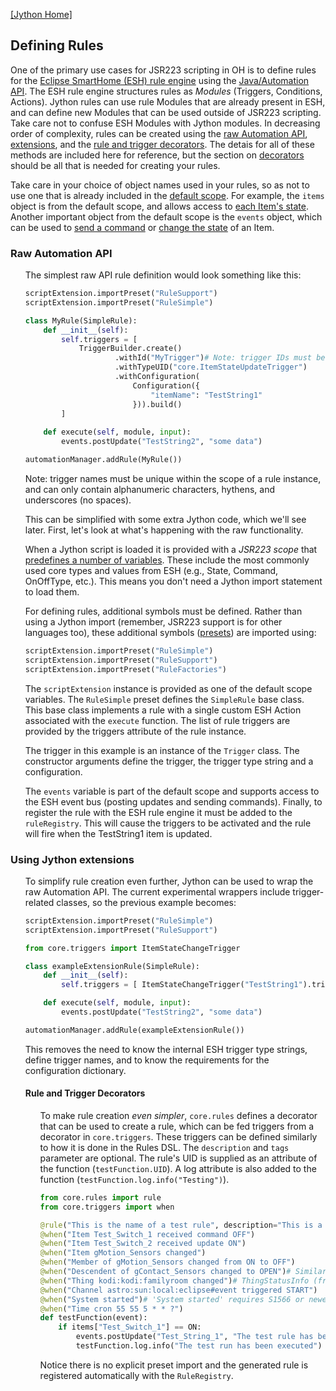 [[Jython Home]](README.md)

## Defining Rules

One of the primary use cases for JSR223 scripting in OH is to define rules for the [Eclipse SmartHome (ESH) rule engine](http://www.eclipse.org/smarthome/documentation/features/rules.html) using the [Java/Automation API](http://www.eclipse.org/smarthome/documentation/features/rules.html#java-api).
The ESH rule engine structures rules as _Modules_ (Triggers, Conditions, Actions). 
Jython rules can use rule Modules that are already present in ESH, and can define new Modules that can be used outside of JSR223 scripting. Take care not to confuse ESH Modules with Jython modules. 
In decreasing order of complexity, rules can be created using the [raw Automation API](#raw-esh-automation-api), [extensions](#using-jython-extensions), and the [rule and trigger decorators](#rule-and-trigger-decorators). 
The detais for all of these methods are included here for reference, but the section on [decorators](#rule-and-trigger-decorators) should be all that is needed for creating your rules.

Take care in your choice of object names used in your rules, so as not to use one that is already included in the [default scope](https://www.openhab.org/docs/configuration/jsr223.html#default-variables-no-preset-loading-required). 
For example, the `items` object is from the default scope, and allows access to [each Item's state](/Documentation/But-How-Do-I...-%3F.md#get-the-state-of-an-item). 
Another important object from the default scope is the `events` object, which can be used to [send a command](/Documentation/But-How-Do-I...-%3F.md#send-a-command-to-an-item) or [change the state](/Documentation/But-How-Do-I...-%3F.md#send-an-update-to-an-item) of an Item.

### Raw Automation API
<ul>

The simplest raw API rule definition would look something like this:

```python
scriptExtension.importPreset("RuleSupport")
scriptExtension.importPreset("RuleSimple")

class MyRule(SimpleRule):
    def __init__(self):
        self.triggers = [
            TriggerBuilder.create()
                    .withId("MyTrigger")# Note: trigger IDs must be unique within the rule instance and fit the pattern [A-Za-z0-9_-]*
                    .withTypeUID("core.ItemStateUpdateTrigger")
                    .withConfiguration(
                        Configuration({
                            "itemName": "TestString1"
                        })).build()
        ]
        
    def execute(self, module, input):
        events.postUpdate("TestString2", "some data")

automationManager.addRule(MyRule())
```
Note: trigger names must be unique within the scope of a rule instance, and can only contain alphanumeric characters, hythens, and underscores (no spaces).

This can be simplified with some extra Jython code, which we'll see later. 
First, let's look at what's happening with the raw functionality.

When a Jython script is loaded it is provided with a _JSR223 scope_ that [predefines a number of variables](https://www.openhab.org/docs/configuration/jsr223.html#default-variables-no-preset-loading-required). 
These include the most commonly used core types and values from ESH (e.g., State, Command, OnOffType, etc.). 
This means you don't need a Jython import statement to load them.

For defining rules, additional symbols must be defined. 
Rather than using a Jython import (remember, JSR223 support is for other languages too), 
these additional symbols ([presets](https://www.openhab.org/docs/configuration/jsr223.html#predefined-script-variables-all-jsr223-languages)) are imported using:

```python
scriptExtension.importPreset("RuleSimple")
scriptExtension.importPreset("RuleSupport")
scriptExtension.importPreset("RuleFactories")
```

The `scriptExtension` instance is provided as one of the default scope variables. 
The `RuleSimple` preset defines the `SimpleRule` base class.  
This base class implements a rule with a single custom ESH Action associated with the `execute` function. 
The list of rule triggers are provided by the triggers attribute of the rule instance.

The trigger in this example is an instance of the `Trigger` class. 
The constructor arguments define the trigger, the trigger type string and a configuration.

The `events` variable is part of the default scope and supports access to the ESH event bus (posting updates and sending commands). 
Finally, to register the rule with the ESH rule engine it must be added to the `ruleRegistry`. 
This will cause the triggers to be activated and the rule will fire when the TestString1 item is updated.
</ul>

### Using Jython extensions
<ul>

To simplify rule creation even further, Jython can be used to wrap the raw Automation API. 
The current experimental wrappers include trigger-related classes, so the previous example becomes:

```python
scriptExtension.importPreset("RuleSimple")
scriptExtension.importPreset("RuleSupport")

from core.triggers import ItemStateChangeTrigger

class exampleExtensionRule(SimpleRule):
    def __init__(self):
        self.triggers = [ ItemStateChangeTrigger("TestString1").trigger ]

    def execute(self, module, input):
        events.postUpdate("TestString2", "some data")

automationManager.addRule(exampleExtensionRule())
```

This removes the need to know the internal ESH trigger type strings, define trigger names, and to know the requirements for the configuration dictionary.

#### Rule and Trigger Decorators
<ul>

To make rule creation _even simpler_, `core.rules` defines a decorator that can be used to create a rule, which can be fed triggers from a decorator in `core.triggers`. 
These triggers can be defined similarly to how it is done in the Rules DSL. 
The `description` and `tags` parameter are optional. 
The rule's UID is supplied as an attribute of the function (`testFunction.UID`). 
A log attribute is also added to the function (`testFunction.log.info("Testing")`).

```python
from core.rules import rule
from core.triggers import when

@rule("This is the name of a test rule", description="This is a description for a test rule", tags=["Tag 1", "Tag 2"])
@when("Item Test_Switch_1 received command OFF")
@when("Item Test_Switch_2 received update ON")
@when("Item gMotion_Sensors changed")
@when("Member of gMotion_Sensors changed from ON to OFF")
@when("Descendent of gContact_Sensors changed to OPEN")# Similar to 'Member of', but creates a trigger for each non-group sibling Item (think group_item.allMembers())
@when("Thing kodi:kodi:familyroom changed")# ThingStatusInfo (from <status> to <status>) cannot currently be used in Thing triggers
@when("Channel astro:sun:local:eclipse#event triggered START")
@when("System started")# 'System started' requires S1566 or newer, and 'System shuts down' is not available
@when("Time cron 55 55 5 * * ?")
def testFunction(event):
    if items["Test_Switch_1"] == ON:
        events.postUpdate("Test_String_1", "The test rule has been executed!")
        testFunction.log.info("The test run has been executed")
```

Notice there is no explicit preset import and the generated rule is registered automatically with the `RuleRegistry`. 

</ul>
